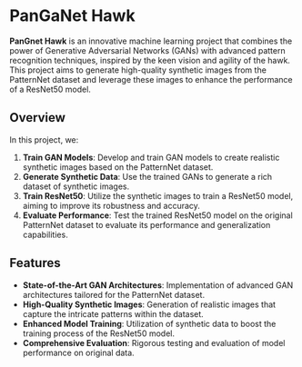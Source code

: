 # PanGaNet Hawk

**PanGnet Hawk** is an innovative machine learning project that combines the power of Generative Adversarial Networks (GANs) with advanced pattern recognition techniques, inspired by the keen vision and agility of the hawk. This project aims to generate high-quality synthetic images from the PatternNet dataset and leverage these images to enhance the performance of a ResNet50 model.

## Overview

In this project, we:

1. **Train GAN Models**: Develop and train GAN models to create realistic synthetic images based on the PatternNet dataset.
2. **Generate Synthetic Data**: Use the trained GANs to generate a rich dataset of synthetic images.
3. **Train ResNet50**: Utilize the synthetic images to train a ResNet50 model, aiming to improve its robustness and accuracy.
4. **Evaluate Performance**: Test the trained ResNet50 model on the original PatternNet dataset to evaluate its performance and generalization capabilities.

## Features

- **State-of-the-Art GAN Architectures**: Implementation of advanced GAN architectures tailored for the PatternNet dataset.
- **High-Quality Synthetic Images**: Generation of realistic images that capture the intricate patterns within the dataset.
- **Enhanced Model Training**: Utilization of synthetic data to boost the training process of the ResNet50 model.
- **Comprehensive Evaluation**: Rigorous testing and evaluation of model performance on original data.
